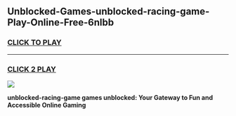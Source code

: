 
## Unblocked-Games-unblocked-racing-game-Play-Online-Free-6nlbb
<h3>
<a href="https://premium76.site?title=unblocked-racing-game&ref=26A">CLICK TO PLAY</a></h3>
<hr>

<h3>
<a href="https://premium76.site?title=unblocked-racing-game&ref=26A">CLICK 2 PLAY</a>
  
</h3>

<a href="https://premium76.site?title=unblocked-racing-game&ref=26A"><img src="https://clearcache.store/games.png"></a>


**unblocked-racing-game games unblocked: Your Gateway to Fun and Accessible Online Gaming**
